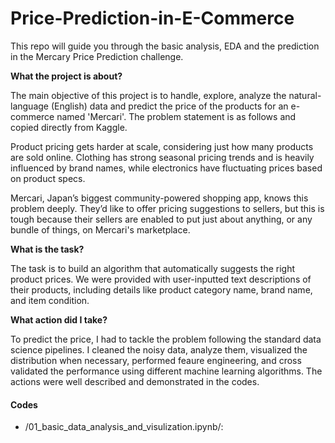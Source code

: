 # Price-Prediction-in-E-Commerce
This repo will guide you through the basic analysis, EDA and the prediction in the Mercary Price Prediction challenge. 

**What the project is about?**

The main objective of this project is to handle, explore, analyze the natural-language (English) data and predict the price of the products for an e-commerce named 'Mercari'. The problem statement is as follows and copied directly from Kaggle. 

Product pricing gets harder at scale, considering just how many products are sold online. Clothing has strong seasonal pricing trends and is heavily influenced by brand names, while electronics have fluctuating prices based on product specs.

Mercari, Japan’s biggest community-powered shopping app, knows this problem deeply. They’d like to offer pricing suggestions to sellers, but this is tough because their sellers are enabled to put just about anything, or any bundle of things, on Mercari's marketplace.

**What is the task?**

The task is to build an algorithm that automatically suggests the right product prices. We were provided with user-inputted text descriptions of their products, including details like product category name, brand name, and item condition.

**What action did I take?**

To predict the price, I had to tackle the problem following the standard data science pipelines. I cleaned the noisy data, analyze them, visualized the distribution when necessary, performed feaure engineering, and cross validated the performance using different machine learning algorithms. The actions were well described and demonstrated in the codes. 

#### Codes ####

* /01_basic_data_analysis_and_visulization.ipynb/: 





